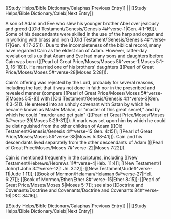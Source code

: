 [[Study Helps/Bible Dictionary/Caiaphas|Previous Entry]]  ||  [[Study Helps/Bible Dictionary/Caleb|Next Entry]]

 A son of Adam and Eve who slew his younger brother Abel over jealousy and greed ([[Old Testament/Genesis/Genesis 4#^verse-1|Gen. 4:1-16]]). Some of his descendants were skilled in the use of the harp and organ and in working with brass and iron ([[Old Testament/Genesis/Genesis 4#^verse-17|Gen. 4:17-25]]). Due to the incompleteness of the biblical record, many have regarded Cain as the eldest son of Adam. However, latter-day revelation tells us that Adam and Eve had many sons and daughters before Cain was born ([[Pearl of Great Price/Moses/Moses 5#^verse-1|Moses 5:1-3, 16-18]]). He married one of his brothers' daughters ([[Pearl of Great Price/Moses/Moses 5#^verse-28|Moses 5:28]]).

 Cain's offering was rejected by the Lord, probably for several reasons, including the fact that it was not done in faith nor in the prescribed and revealed manner (compare [[Pearl of Great Price/Moses/Moses 5#^verse-5|Moses 5:5-8]] with [[Old Testament/Genesis/Genesis 4#^verse-3|Gen. 4:3-5]]). He entered into an unholy covenant with Satan by which he became known as Master Mahan, or "master of this great secret," and by which he could "murder and get gain" ([[Pearl of Great Price/Moses/Moses 5#^verse-29|Moses 5:29-31]]). A mark was set upon him by which he could be distinguished from the other children of Adam ([[Old Testament/Genesis/Genesis 4#^verse-15|Gen. 4:15]]; [[Pearl of Great Price/Moses/Moses 5#^verse-38|Moses 5:38-41]]). Cain and his descendants lived separately from the other descendants of Adam ([[Pearl of Great Price/Moses/Moses 7#^verse-22|Moses 7:22]]).

 Cain is mentioned frequently in the scriptures, including [[New Testament/Hebrews/Hebrews 11#^verse-4|Heb. 11:4]]; [[New Testament/1 John/1 John 3#^verse-12|1 Jn. 3:12]]; [[New Testament/Jude#^verse-11|Jude 1:11]]; [[Book of Mormon/Helaman/Helaman 6#^verse-27|Hel. 6:27]]; [[Book of Mormon/Ether/Ether 8#^verse-15|Ether 8:15]]; [[Pearl of Great Price/Moses/Moses 5|Moses 5-7]]; see also [[Doctrine and Covenants/Doctrine and Covenants/Doctrine and Covenants 84#^verse-16|D&C 84:16]].

[[Study Helps/Bible Dictionary/Caiaphas|Previous Entry]]  ||  [[Study Helps/Bible Dictionary/Caleb|Next Entry]]
